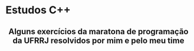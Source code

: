 # Estudos C++

<center><h2>Alguns exercícios da maratona de programação da UFRRJ resolvidos por mim e pelo meu time</h2>
